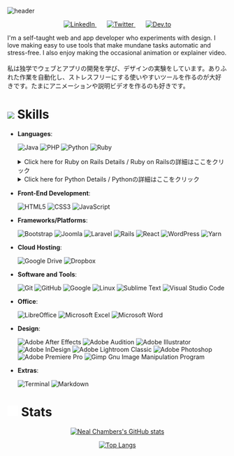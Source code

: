 ![header](https://capsule-render.vercel.app/api?type=waving&fontColor=ECEBE4&color=429EA6&height=300&section=header&text=Hello%20Everyone!&fontSize=90&fontAlignY=40)
<!-- Social icons section -->
<p align="center">
  <a href="https://www.linkedin.com/in/nealchambers/">
    <img width="32px" alt="LinkedIn" title="Macanudo527 LinkedIn" src="https://raw.githubusercontent.com/gauravghongde/social-icons/master/SVG/Black/LinkedIN_black.svg">
</a>
    &#8287;&#8287;&#8287;&#8287;&#8287;
  <a href="https://twitter.com/nealchambers"><img width="32px" alt="Twitter" title="Macanudo527 Twitter" src="https://raw.githubusercontent.com/gauravghongde/social-icons/master/SVG/Black/Twitter_black.svg">
</a>
    &#8287;&#8287;&#8287;&#8287;&#8287;
  <a href="https://dev.to/macanudo527"><img width="32px" alt="Dev.to" title="Macanudo527 Dev.to" src="https://d2fltix0v2e0sb.cloudfront.net/dev-badge.svg"></a>
</p>
I'm a self-taught web and app developer who experiments with design. I love making easy to use tools that make mundane tasks automatic and stress-free. I also enjoy making the occasional animation or explainer video.
<br><br>
私は独学でウェブとアプリの開発を学び、デザインの実験をしています。ありふれた作業を自動化し、ストレスフリーにする使いやすいツールを作るのが大好きです。たまにアニメーションや説明ビデオを作るのも好きです。
<br>
<h1><img src="https://media2.giphy.com/media/QssGEmpkyEOhBCb7e1/giphy.gif?cid=ecf05e47a0n3gi1bfqntqmob8g9aid1oyj2wr3ds3mg700bl&rid=giphy.gif" width ="25"> Skills</h1>

- **Languages**:

   ![Java](https://img.shields.io/badge/java-%23ED8B00.svg?style=for-the-badge&logo=java&logoColor=white) ![PHP](https://img.shields.io/badge/php-%23777BB4.svg?style=for-the-badge&logo=php&logoColor=white) ![Python](https://img.shields.io/badge/Python%20-%2314354C.svg?style=for-the-badge&logo=python&logoColor=white) ![Ruby](https://img.shields.io/badge/ruby-%23CC342D.svg?style=for-the-badge&logo=ruby&logoColor=white)

   <details>
     <summary>Click here for Ruby on Rails Details / Ruby on Railsの詳細はここをクリック</summary>
     <br>

    **Marathon Tracking App**:
    ***

    **Built Backend API for Flutter App**
    - **Summary / 概要**

        Developed a marathon tracking API using Ruby on Rails serving as the backend API, implementing RESTful endpoints, user authentication, and performance categorization features based on race results.

         バックエンドAPIとしてRuby on Railsを使用し、RESTfulエンドポイント、ユーザー認証、レース結果に基づくパフォーマンス分類機能を実装したマラソン・トラッキングAPIを開発。
    
     - **Lessons Learned / 注力したポイント**

        How to render paths from GPS data, process GPS data from runners' smartwatches, build processes to automatically clean storage of old files, and write rigorous tests in Rspec.

        GPSデータからパスをレンダリングし、ランナーのスマートウォッチからGPSデータを処理し、古いファイルのストレージを自動的にクリーンアップするプロセスを構築し、Rspecで厳格なテストを書く方法。

     - **Environment and Languages / 環境・言語**

        Ruby, Rspec, AWS, javascript, Docker

     - **Scale and Number of People / 規模・人数**

        Core Developers - 10 / 中核開発者: 10人

     **Open Food Network (OFN)**:
     ***

     **Fix RuboCop violations in the site's code / サイトのコードベースに対するRuboCop違反の解消**
     - **Summary / 概要**
       
        Fixed RuboCop errors in the online marketplace, improved code quality, maintainability, and adherence to coding best practices.

       このプロジェクトでは、オンラインマーケットプレイスにおけるRuboCopのエラーに焦点を当て、コードの品質、保守性、コーディングのベストプラクティスの遵守を改善することを目的としています。

     - **Lessons Learned / 注力したポイント**
 
         Learned about the code linting process and how to properly rebase and commit cleanly. Also learned the importance of making incremental changes that are easily reviewable and to listen to feedback from peers.

       コードリンティングのプロセスについて学び、適切なリベースとクリーンなコミットの方法を習得しました。また、容易にレビュー可能な段階的な変更を行うことの重要性や、同僚からのフィードバックを聞き入れることも学びました。

     - **Environment and Languages / 環境・言語**

        Ruby, Rubocop, javascript, Docker

     - **Scale and Number of People / 規模・人数**
 
         Core Developers - 13 / 中核開発者: 13人
       　Contributors - 207 / 貢献者: 207人

     **Bug Fix: Record Deletion Issue on Permission Revocation / バグ修正: パーミッション剥奪時にレコードの削除が必要な問題**
     - **Summary / 概要**
       
        Identified and resolved a bug related to the improper deletion of product availability when permissions were revoked.

       権限が取り消された際に製品の利用可能性が正しく削除されないバグを特定し、解決しました。

     - **Lessons Learned / 注力したポイント**
 
         Developed expertise in bug tracking and debugging techniques through the use of binding.pry() and isolating rspec tests. Acquired proficiency in interacting with PostgreSQL databases and implemented robust Rspec tests to ensure regression prevention.

       binding.pry()の使用とRspecテストの分離により、バグ追跡とデバッグ技術に関する専門知識を習得した。PostgreSQLデータベースとの対話に習熟し、回帰を防ぐために堅牢なRspecテストを実装した。

     - **Environment and Languages / 環境・言語**

        Ruby, Rubocop, PostgreSQL, javascript, Docker

     - **Scale and Number of People / 規模・人数**
 
         Core Developers - 13 / 中核開発者: 13人
       　Contributors - 207 / 貢献者: 207人    

   </details> 
   <details>
     <summary>Click here for Python Details / Pythonの詳細はここをクリック</summary>
     <br>

     **RP2 and Dali-RP2**:
     ***

     **Implemented a pricing plugin for crypto assets / 暗号資産用の価格設定プラグインを実装**
     - **Summary / 概要**
       
        Developed and implemented a self-optimizing pricing plugin for crypto assets, enabling accurate pricing even in the absence of a direct fiat market. Utilized a Dijkstra search algorithm to efficiently determine optimal asset pricing.

       暗号資産の自己最適化価格設定プラグインを開発・実装し、直接の不換紙幣市場がない場合でも正確な価格設定を可能にした。ダイクストラのアルゴリズムを活用し、最適な資産価格を効率的に決定。

     - **Lessons Learned / 注力したポイント**
 
         Learned and applied the Dijkstra algorithm in a practical scenario, demonstrating proficiency in algorithm implementation. Constructed a comprehensive test suite using generated data to rigorously evaluate the functionality and accuracy of the algorithm.

       Dijkstraアルゴリズムを学び、実践的なシナリオで適用し、アルゴリズムの実装に習熟した。生成されたデータを用いて包括的なテストスイートを構築し、アルゴリズムの機能と精度を厳格に評価した。

     - **Environment and Languages / 環境・言語**

        Python, Pytest

     - **Scale and Number of People / 規模・人数**
 
         Core Developers - 2 / 中核開発者: 2人
       　Contributors - 13 / 貢献者: 13人

     **Implemented a Binance.com REST API plugin / Binance.com REST APIプラグインの実装**
     - **Summary / 概要**
       
        Developed and implemented a powerful plugin utilizing the Binance.com REST API to retrieve and process comprehensive transaction data for users on the exchange. Designed the plugin to efficiently capture various types of transactions, such as spot trades, mining income, and staking income, providing a comprehensive overview of user activities. Recognizing the potential of this implementation, extended the plugin to serve as the foundation for an abstract plugin, enabling compatibility with other exchanges through the CCXT framework.

       Binance.comのREST APIを利用し、取引所のユーザーの包括的な取引データを取得・処理する強力なプラグインを開発・実装した。スポット取引、マイニング収入、ステーキング収入など、様々な種類の取引を効率的に取得できるようにプラグインを設計しました。プラグインを拡張して抽象的なプラグインの基礎とし、CCXTフレームワークを通じて他の取引所を簡単に追加できるようにしました。

     - **Lessons Learned / 注力したポイント**
 
         Acquired expertise in retrieving and sanitizing data from REST APIs, ensuring a robust and reliable approach to data extraction. Learned how to transform the resulting plugin into a versatile abstract class, providing a reusable framework for developing plugins tailored to different exchanges. By expanding the capabilities of Dali-rp2 through this abstract class, facilitated seamless integration with various exchanges, enhancing the versatility and scalability of the platform.

       REST APIからのデータ取得とサニタイズに関する専門知識を習得し、データ抽出の堅牢性と信頼性を確保した。プラグインを汎用性の高い抽象クラスに変換し、さまざまな取引所に対応したプラグインを開発するための再利用可能なフレームワークを提供する。

     - **Environment and Languages / 環境・言語**

        Python, Pytest

     - **Scale and Number of People / 規模・人数**
 
         Core Developers - 2 / 中核開発者: 2人
       　Contributors - 13 / 貢献者: 13人
  
     **Implemented Japanese tax reporting for crypto assets / 暗号資産に対する日本の税務報告書を実装する**
     - **Summary / 概要**
       
        Developed an innovative plugin that efficiently sorts and organizes raw crypto asset transaction data to generate comprehensive tax reports specifically tailored for users in Japan. The plugin compiles yearly summaries of all assets and accurately calculates the cost basis for each transaction, ensuring compliance with tax regulations. By automating the complex process of tax reporting, the plugin simplifies the filing of crypto asset taxes, saving users valuable time and ensuring accuracy in their tax filings.

       暗号資産の取引データを効率的に分類・整理し、日本のユーザー向けにカスタマイズされた包括的な税務レポートを作成する革新的なプラグインを開発しました。このプラグインは、すべての資産の年間サマリーを綿密にまとめ、各取引のコストベースを正確に計算することで、税制の遵守を保証します。 

     - **Lessons Learned / 注力したポイント**
 
         Acquired proficiency in utilizing Python to manipulate and analyze spreadsheet data, including the implementation of formulas and formatting techniques. Learned to leverage Python's capabilities to efficiently organize and sort large volumes of transactional data, comprising thousands of entries, into a concise and user-friendly report.

       Pythonを活用し、数式や書式設定テクニックの実装を含め、表計算データの操作と分析に習熟。Pythonの機能を活用し、何千もの項目からなる大量の取引データを効率的に整理・分類し、簡潔で使いやすいレポートにまとめた。

     - **Environment and Languages / 環境・言語**

        Python, Pytest

     - **Scale and Number of People / 規模・人数**
 
         Core Developers - 2 / 中核開発者: 2人
       　Contributors - 13 / 貢献者: 13人   

   </details> 

- **Front-End Development**:

   ![HTML5](https://img.shields.io/badge/HTML5%20-%23E34F26.svg?style=for-the-badge&logo=html5&logoColor=white) ![CSS3](https://img.shields.io/badge/CSS%20-%231572B6.svg?style=for-the-badge&logo=css3&logoColor=white) ![JavaScript](https://img.shields.io/badge/JavaScript%20-%23F7DF1E.svg?style=for-the-badge&logo=javascript&logoColor=black)

- **Frameworks/Platforms**:

   ![Bootstrap](https://img.shields.io/badge/bootstrap-%23563D7C.svg?style=for-the-badge&logo=bootstrap&logoColor=white) ![Joomla](https://img.shields.io/badge/joomla-%235091CD.svg?style=for-the-badge&logo=joomla&logoColor=white)  ![Laravel](https://img.shields.io/badge/Laravel-%23FF2D20.svg?style=for-the-badge&logo=laravel&logoColor=white) ![Rails](https://img.shields.io/badge/rails-%23CC0000.svg?style=for-the-badge&logo=ruby-on-rails&logoColor=white) ![React](https://img.shields.io/badge/react-%2320232a.svg?style=for-the-badge&logo=react&logoColor=%2361DAFB) ![WordPress](https://img.shields.io/badge/WordPress-%23117AC9.svg?style=for-the-badge&logo=WordPress&logoColor=white) ![Yarn](https://img.shields.io/badge/yarn-%232C8EBB.svg?style=for-the-badge&logo=yarn&logoColor=white)

- **Cloud Hosting**:

   ![Google Drive](https://img.shields.io/badge/Google%20Drive-4285F4?style=for-the-badge&logo=googledrive&logoColor=white) ![Dropbox](https://img.shields.io/badge/Dropbox-%233B4D98.svg?style=for-the-badge&logo=Dropbox&logoColor=white)
   
- **Software and Tools**:

   ![Git](https://img.shields.io/badge/git-%23F05033.svg?style=for-the-badge&logo=git&logoColor=white) ![GitHub](https://img.shields.io/badge/github-%23121011.svg?style=for-the-badge&logo=github&logoColor=white) ![Google](https://img.shields.io/badge/google-%234285F4.svg?style=for-the-badge&logo=google&logoColor=white) ![Linux](https://img.shields.io/badge/Linux-FCC624?style=for-the-badge&logo=linux&logoColor=black) ![Sublime Text](https://img.shields.io/badge/sublime_text-%23575757.svg?style=for-the-badge&logo=sublime-text&logoColor=important) ![Visual Studio Code](https://img.shields.io/badge/Visual%20Studio%20Code-0078d7.svg?style=for-the-badge&logo=visual-studio-code&logoColor=white)

- **Office**:

   ![LibreOffice](https://img.shields.io/badge/LibreOffice-%2318A303?style=for-the-badge&logo=LibreOffice&logoColor=white) ![Microsoft Excel](https://img.shields.io/badge/Microsoft_Excel-217346?style=for-the-badge&logo=microsoft-excel&logoColor=white) ![Microsoft Word](https://img.shields.io/badge/Microsoft_Word-2B579A?style=for-the-badge&logo=microsoft-word&logoColor=white)

- **Design**:

   ![Adobe After Effects](https://img.shields.io/badge/Adobe%20After%20Effects-9999FF.svg?style=for-the-badge&logo=Adobe%20After%20Effects&logoColor=white) ![Adobe Audition](https://img.shields.io/badge/Adobe%20Audition-9999FF.svg?style=for-the-badge&logo=Adobe%20Audition&logoColor=white) ![Adobe Illustrator](https://img.shields.io/badge/adobe%20illustrator-%23FF9A00.svg?style=for-the-badge&logo=adobe%20illustrator&logoColor=white) ![Adobe InDesign](https://img.shields.io/badge/Adobe%20InDesign-49021F?style=for-the-badge&logo=adobeindesign&logoColor=white) ![Adobe Lightroom Classic](https://img.shields.io/badge/Adobe%20Lightroom%20Classic-31A8FF.svg?style=for-the-badge&logo=Adobe%20Lightroom%20Classic&logoColor=white) ![Adobe Photoshop](https://img.shields.io/badge/adobe%20photoshop-%2331A8FF.svg?style=for-the-badge&logo=adobe%20photoshop&logoColor=white) ![Adobe Premiere Pro](https://img.shields.io/badge/Adobe%20Premiere%20Pro-9999FF.svg?style=for-the-badge&logo=Adobe%20Premiere%20Pro&logoColor=white) ![Gimp Gnu Image Manipulation Program](https://img.shields.io/badge/Gimp-657D8B?style=for-the-badge&logo=gimp&logoColor=FFFFFF)

- **Extras**:

  ![Terminal](https://img.shields.io/badge/Terminal-%23054020?style=for-the-badge&logo=gnu-bash&logoColor=white) ![Markdown](https://img.shields.io/badge/markdown-%23000000.svg?style=for-the-badge&logo=markdown&logoColor=white)   

<h1><img src="img/stat-bars.gif" width="25" height="25"> Stats</h1>
<div align="center">
  
[![Neal Chambers's GitHub stats](https://github-readme-stats.vercel.app/api?username=macanudo527)](https://github.com/anuraghazr/github-readme-stats) 

[![Top Langs](https://github-readme-stats.vercel.app/api/top-langs/?username=macanudo527&hide=html)](https://github.com/anuraghazra/github-readme-stats)
</div>


